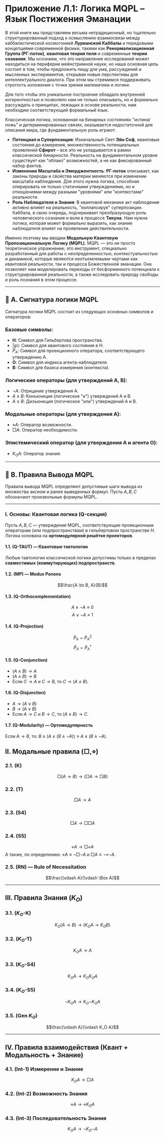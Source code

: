 # Приложение Л.1: Логика MQPL – Язык Постижения Эманации

В этой книге мы представляем весьма нетрадиционный, но тщательно структурированный подход к осмыслению взаимосвязи между каббалистической космогонией **Лурианской Каббалы** и передовыми концепциями современной физики, такими как **Ренормализационная Группа (РГ-поток)**, **квантовая теория поля** и современные **теории сознания**. Мы осознаем, что это направление исследований может находиться на периферии мейнстримной науки, но наша основная цель состоит в том, чтобы предложить пищу для ума, рассуждений и мысленных экспериментов, открывая новые перспективы для интеллектуального диалога. При этом мы стремимся поддерживать строгость изложения с точки зрения математики и логики.

Для того чтобы это уникальное построение обладало внутренней когерентностью и позволяло нам не только описывать, но и формально рассуждать о принципах, лежащих в основе реальности, нам необходим соответствующий формальный язык.

Классическая логика, основанная на бинарных состояниях "истина/ложь" и детерминированных связях, оказывается недостаточной для описания мира, где фундаментальную роль играют:

* **Потенциал и Суперпозиция**: Изначальный Свет **Эйн Соф**, квантовые состояния до измерения, множественность потенциальных проявлений **Сфирот** – все это не укладывается в рамки классической бинарности. Реальность на фундаментальном уровне существует как "облако" возможностей, а не как фиксированный набор фактов.
* **Изменение Масштаба и Эмерджентность**: **РГ-поток** описывает, как законы природы и свойства материи меняются при изменении масштаба наблюдения. Для этого нужна логика, способная оперировать не только статичными утверждениями, но и отношениями между разными "уровнями" или "контекстами" реальности.
* **Роль Наблюдателя и Знания**: В квантовой механике акт наблюдения активно влияет на реальность, "коллапсируя" суперпозиции. Каббала, в свою очередь, подчеркивает преобразующую роль человеческого сознания и воли в процессе **Тикуна**. Нам нужна логика, которая может формально выразить, как знание наблюдателя влияет на проявление действительности.

Именно поэтому мы вводим **Модальную Квантовую Пропозициональную Логику (MQPL)**. MQPL — это не просто теоретическое упражнение; это инструмент, специально разработанный для работы с неопределенностью, контекстуальностью и динамикой, которые являются неотъемлемыми чертами как квантовой реальности, так и процесса Божественной эманации. Она позволяет нам моделировать переходы от бесформенного потенциала к структурированной реальности, а также исследовать природу свободы и роль познания в этом процессе.

---

## 📐 A. Сигнатура логики MQPL

Сигнатура логики MQPL состоит из следующих основных символов и операторов:

### Базовые символы:

* **H**: Символ для Гильбертова пространства.
* $|\psi\rangle$: Символ для квантового состояния в H.
* $\hat{P}_A$: Символ для проекционного оператора, соответствующего утверждению A.
* **O**: Символ для индекса агента-наблюдателя.
* **B**: Символ для базиса измерения (контекста).

### Логические операторы (для утверждений A, B):

* $\neg A$: Отрицание утверждения A.
* $A \land B$: Конъюнкция (логическое "и") утверждений A и B.
* $A \lor B$: Дизъюнкция (логическое "или") утверждений A и B.

### Модальные операторы (для утверждения A):

* $\diamond A$: Оператор возможности.
* $\Box A$: Оператор необходимости.

### Эпистемический оператор (для утверждения A и агента O):

* $K_O A$: Оператор знания.

---

## 📐 B. Правила Вывода MQPL

Правила вывода MQPL определяют допустимые шаги вывода из множества аксиом и ранее выведенных формул. Пусть $A, B, C$ обозначают произвольные формулы MQPL.

---

### I. Основы: Квантовая логика (Q-секция)

Пусть $A, B, C$ — утверждения MQPL, соответствующие проекционным операторам (или подпространствам) в гильбертовом пространстве $H$. Логика основана на **ортомодулярной решётке проекторов**.

#### 1.1. (Q-TAUT) — Квантовые тавтологии

Любые тавтологии классической логики допустимы только в пределах **совместимых (коммутирующих) подпространств**.

#### 1.2. (MP) — Modus Ponens
$$\frac{A \to B, A}{B}$$

#### 1.3. (Q-Orthocomplementation)
$$A \land \neg A \equiv 0$$
$$A \lor \neg A \equiv 1$$

#### 1.4. (Q-Projection)
$$\hat{P}_A = \hat{P}_A^2$$
$$\hat{P}_A = \hat{P}_A^\dagger$$

#### 1.5. (Q-Conjunction)
* $(A \land B) \to A$
* $(A \land B) \to B$
* Если $C \to A$ и $C \to B$, то $C \to (A \land B)$.

#### 1.6. (Q-Disjunction)
* $A \to (A \lor B)$
* $B \to (A \lor B)$
* Если $A \to C$ и $B \to C$, то $(A \lor B) \to C$.

#### 1.7. (Q-Modularity) — Ортомодулярность

Если $A \to B$, то: $B \land (A \lor (B \land \neg A)) \equiv A \lor (B \land \neg A)$.

## II. Модальные правила ($\Box, \diamond$)

### 2.1. (K)
$$\Box(A \to B) \to (\Box A \to \Box B)$$

### 2.2. (T)
$$\Box A \to A$$

### 2.3. (S4)
$$\Box A \to \Box \Box A$$

### 2.4. (S5)
$$\diamond A \to \Box \diamond A$$
А также, по определению: $\diamond A \equiv \neg \Box \neg A$ и $\Box A \equiv \neg \diamond \neg A$.

### 2.5. (RN) — Rule of Necessitation
$$\frac{\vdash A}{\vdash \Box A}$$

---

## III. Правила Знания ($K_O$)

### 3.1. ($K_O$-K)
$$K_O(A \to B) \to (K_O A \to K_O B)$$

### 3.2. ($K_O$-T)
$$K_O A \to A$$

### 3.3. ($K_O$-S4)
$$K_O A \to K_O K_O A$$

### 3.4. ($K_O$-S5)
$$\neg K_O A \to K_O \neg K_O A$$

### 3.5. (Gen $K_O$)
$$\frac{\vdash A}{\vdash K_O A}$$

---

## IV. Правила взаимодействия (Квант + Модальность + Знание)

### 4.1. (Int-1) Измерение и Знание
$$K_O A \to \Box A$$

### 4.2. (Int-2) Возможность Знания
$$\diamond A \to \diamond K_O A$$

### 4.3. (Int-3) Последовательность Знания
$$K_O A \to \neg K_O \neg A$$
